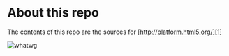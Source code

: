 # About this repo

The contents of this repo are the sources for [http://platform.html5.org/][1]

   [1]: http://platform.html5.org

![whatwg][2]

   [2]: http://platform.html5.org/whatwg.png

